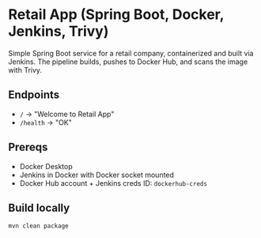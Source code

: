 # Retail App (Spring Boot, Docker, Jenkins, Trivy)

Simple Spring Boot service for a retail company, containerized and built via Jenkins. The pipeline builds, pushes to Docker Hub, and scans the image with Trivy.

## Endpoints
- `/` → "Welcome to Retail App"
- `/health` → "OK"

## Prereqs
- Docker Desktop
- Jenkins in Docker with Docker socket mounted
- Docker Hub account + Jenkins creds ID: `dockerhub-creds`

## Build locally
```bash
mvn clean package
